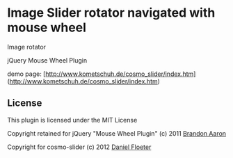 # Image Slider rotator navigated with mouse wheel

Image rotator

jQuery Mouse Wheel Plugin

demo page: [http://www.kometschuh.de/cosmo_slider/index.htm] (http://www.kometschuh.de/cosmo_slider/index.htm)




## License

This plugin is licensed under the MIT License

Copyright retained for jQuery "Mouse Wheel Plugin" (c) 2011 [Brandon Aaron](http://brandonaaron.net)

Copyright for cosmo-slider (c) 2012 [Daniel Floeter](http://kometschuh.de)